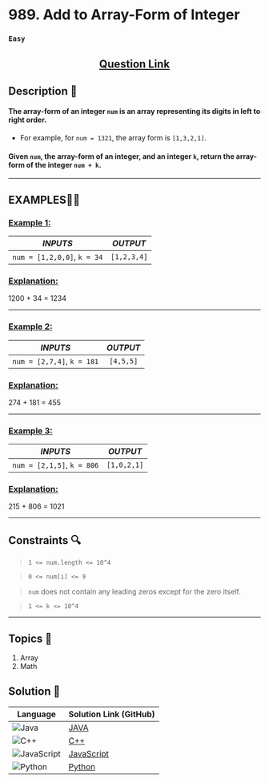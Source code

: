 # 989. Add to Array-Form of Integer

### `Easy`


<h2 align="center">
<a href="https://leetcode.com/problems/add-to-array-form-of-integer/description/?envType=problem-list-v2&envId=apx83dph"><strong>Question Link</strong></a>
</h2>


## Description 📑

#### The array-form of an integer `num` is an array representing its digits in left to right order.

- For example, for `num = 1321`, the array form is `[1,3,2,1]`.

#### Given `num`, the array-form of an integer, and an integer `k`, return the array-form of the integer `num + k`.

---

## **EXAMPLES**💫✨ </br>

<h3>

<ins>**Example 1**:</ins> </br>


| _INPUTS_ | _OUTPUT_ |
| :-----------: | :-----------: |
| `num = [1,2,0,0]`, `k = 34` | `[1,2,3,4]` |

</h3>

<h3>
<ins>Explanation:</ins>
</h3>

1200 + 34 = 1234

____
<h3>

<ins>**Example 2**:</ins> </br>

| _INPUTS_ | _OUTPUT_ |
| :-----------: | :-----------: |
| `num = [2,7,4]`, `k = 181` | `[4,5,5]` |

</h3>

<h3>
<ins>Explanation:</ins>
</h3>

274 + 181 = 455

___

<h3>

<ins>**Example 3**:</ins> </br>

| _INPUTS_ | _OUTPUT_ |
| :-----------: | :-----------: |
| `num = [2,1,5]`, `k = 806` | `[1,0,2,1]` |

</h3>

<h3>
<ins>Explanation:</ins>
</h3>

215 + 806 = 1021

___

## Constraints 🔍

> `1 <= num.length <= 10^4`</br>

> `0 <= num[i] <= 9` <br>

> `num` does not contain any leading zeros except for the zero itself. <br>

> `1 <= k <= 10^4`

___

## Topics 📝

1. Array
2. Math


## Solution 📃

|  Language   |  Solution Link (GitHub) |
| ------------- | ------------- |
|  ![Java](https://img.shields.io/badge/java-%23ED8B00.svg?style=flat&logo=openjdk&logoColor=white)  | [JAVA](https://github.com/Purnima47/Leetcode-Solutions/blob/main/%F0%9F%9F%A2%20Easy/989%20-%20Add%20to%20Array-Form%20of%20Integer/_989AddtoArray-FormofInteger.java) |
|  ![C++](https://img.shields.io/badge/c++-%2300599C.svg?style=plastic&logo=c%2B%2B&logoColor=white)  | [C++](https://github.com/Purnima47/Leetcode-Solutions/blob/main/%F0%9F%9F%A2%20Easy/989%20-%20Add%20to%20Array-Form%20of%20Integer/_989AddtoArray-FormofInteger.cpp)  |
|  ![JavaScript](https://img.shields.io/badge/javascript-%23323330.svg?style=flat&logo=javascript&logoColor=%23F7DF1E)  | [JavaScript](https://github.com/Purnima47/Leetcode-Solutions/blob/main/%F0%9F%9F%A2%20Easy/989%20-%20Add%20to%20Array-Form%20of%20Integer/_989AddtoArray-FormofInteger.js) |
|![Python](https://img.shields.io/badge/python-3670A0?style=plastic&logo=python&logoColor=ffdd54)| [Python](https://github.com/Purnima47/Leetcode-Solutions/blob/main/%F0%9F%9F%A2%20Easy/989%20-%20Add%20to%20Array-Form%20of%20Integer/_989AddtoArray-FormofInteger.py) |
